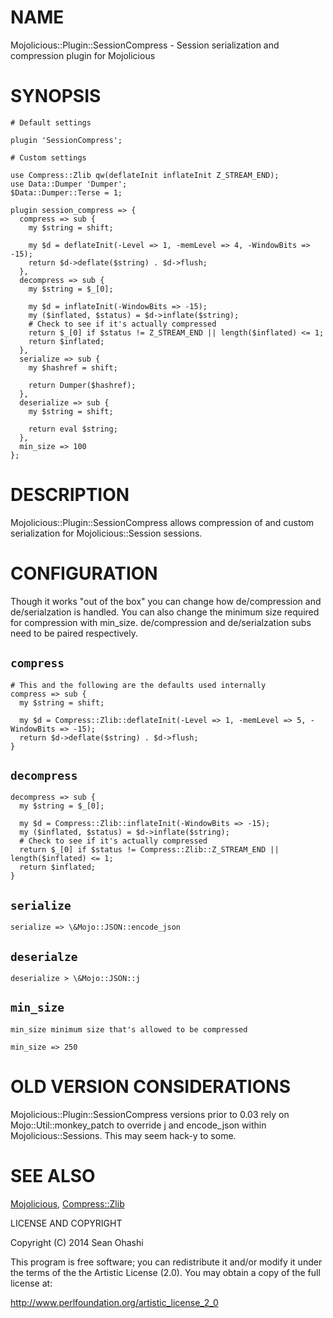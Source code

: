 # NAME

Mojolicious::Plugin::SessionCompress - Session serialization and compression plugin for Mojolicious

# SYNOPSIS

    # Default settings

    plugin 'SessionCompress';

    # Custom settings

    use Compress::Zlib qw(deflateInit inflateInit Z_STREAM_END);
    use Data::Dumper 'Dumper';
    $Data::Dumper::Terse = 1;

    plugin session_compress => {
      compress => sub {
        my $string = shift;

        my $d = deflateInit(-Level => 1, -memLevel => 4, -WindowBits => -15);
        return $d->deflate($string) . $d->flush;
      },
      decompress => sub {
        my $string = $_[0];

        my $d = inflateInit(-WindowBits => -15);
        my ($inflated, $status) = $d->inflate($string);
        # Check to see if it's actually compressed
        return $_[0] if $status != Z_STREAM_END || length($inflated) <= 1;
        return $inflated;
      },
      serialize => sub {
        my $hashref = shift;

        return Dumper($hashref);
      },
      deserialize => sub {
        my $string = shift;

        return eval $string;
      },
      min_size => 100
    };

# DESCRIPTION

Mojolicious::Plugin::SessionCompress allows compression of and custom serialization for Mojolicious::Session
sessions.

# CONFIGURATION

Though it works "out of the box" you can change how de/compression and de/serialzation is handled. You can also
change the minimum size required for compression with min_size. de/compression and de/serialzation subs need to be
paired respectively.

## `compress`

    # This and the following are the defaults used internally
    compress => sub {
      my $string = shift;

      my $d = Compress::Zlib::deflateInit(-Level => 1, -memLevel => 5, -WindowBits => -15);
      return $d->deflate($string) . $d->flush;
    }

## `decompress`

    decompress => sub {
      my $string = $_[0];

      my $d = Compress::Zlib::inflateInit(-WindowBits => -15);
      my ($inflated, $status) = $d->inflate($string);
      # Check to see if it's actually compressed
      return $_[0] if $status != Compress::Zlib::Z_STREAM_END || length($inflated) <= 1;
      return $inflated;
    }

## `serialize`

    serialize => \&Mojo::JSON::encode_json

## `deserialze`

    deserialize > \&Mojo::JSON::j

## `min_size`

    min_size minimum size that's allowed to be compressed

    min_size => 250

# OLD VERSION CONSIDERATIONS

Mojolicious::Plugin::SessionCompress versions prior to 0.03 rely on Mojo::Util::monkey_patch to override j and
encode_json within Mojolicious::Sessions. This may seem hack-y to some.

# SEE ALSO

[Mojolicious](http://search.cpan.org/perldoc?Mojolicious), [Compress::Zlib](http://search.cpan.org/perldoc?Compress::Zlib)

LICENSE AND COPYRIGHT

Copyright (C) 2014 Sean Ohashi

This program is free software; you can redistribute it and/or modify it
under the terms of the the Artistic License (2.0). You may obtain a
copy of the full license at:

http://www.perlfoundation.org/artistic_license_2_0
